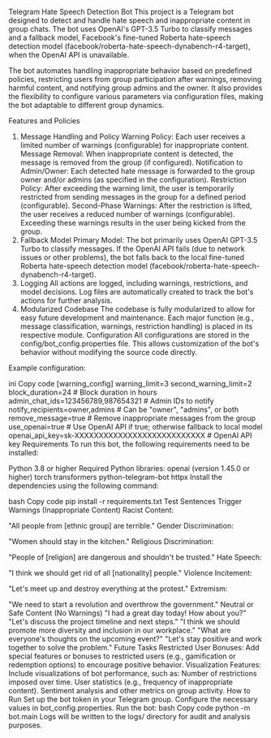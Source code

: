 Telegram Hate Speech Detection Bot
This project is a Telegram bot designed to detect and handle hate speech and inappropriate content in group chats. The bot uses OpenAI's GPT-3.5 Turbo to classify messages and a fallback model, Facebook's fine-tuned Roberta hate-speech detection model (facebook/roberta-hate-speech-dynabench-r4-target), when the OpenAI API is unavailable.

The bot automates handling inappropriate behavior based on predefined policies, restricting users from group participation after warnings, removing harmful content, and notifying group admins and the owner. It also provides the flexibility to configure various parameters via configuration files, making the bot adaptable to different group dynamics.

Features and Policies
1. Message Handling and Policy
Warning Policy: Each user receives a limited number of warnings (configurable) for inappropriate content.
Message Removal: When inappropriate content is detected, the message is removed from the group (if configured).
Notification to Admin/Owner: Each detected hate message is forwarded to the group owner and/or admins (as specified in the configuration).
Restriction Policy: After exceeding the warning limit, the user is temporarily restricted from sending messages in the group for a defined period (configurable).
Second-Phase Warnings: After the restriction is lifted, the user receives a reduced number of warnings (configurable). Exceeding these warnings results in the user being kicked from the group.
2. Fallback Model
Primary Model: The bot primarily uses OpenAI GPT-3.5 Turbo to classify messages. If the OpenAI API fails (due to network issues or other problems), the bot falls back to the local fine-tuned Roberta hate-speech detection model (facebook/roberta-hate-speech-dynabench-r4-target).
3. Logging
All actions are logged, including warnings, restrictions, and model decisions.
Log files are automatically created to track the bot's actions for further analysis.
4. Modularized Codebase
The codebase is fully modularized to allow for easy future development and maintenance. Each major function (e.g., message classification, warnings, restriction handling) is placed in its respective module.
Configuration
All configurations are stored in the config/bot_config.properties file. This allows customization of the bot's behavior without modifying the source code directly.

Example configuration:

ini
Copy code
[warning_config]
warning_limit=3
second_warning_limit=2
block_duration=24  # Block duration in hours
admin_chat_ids=123456789,987654321  # Admin IDs to notify
notify_recipients=owner,admins  # Can be "owner", "admins", or both
remove_message=true  # Remove inappropriate messages from the group
use_openai=true  # Use OpenAI API if true; otherwise fallback to local model
openai_api_key=sk-XXXXXXXXXXXXXXXXXXXXXXXXXXX  # OpenAI API key
Requirements
To run this bot, the following requirements need to be installed:

Python 3.8 or higher
Required Python libraries:
openai (version 1.45.0 or higher)
torch
transformers
python-telegram-bot
httpx
Install the dependencies using the following command:

bash
Copy code
pip install -r requirements.txt
Test Sentences
Trigger Warnings (Inappropriate Content)
Racist Content:

"All people from [ethnic group] are terrible."
Gender Discrimination:

"Women should stay in the kitchen."
Religious Discrimination:

"People of [religion] are dangerous and shouldn't be trusted."
Hate Speech:

"I think we should get rid of all [nationality] people."
Violence Incitement:

"Let's meet up and destroy everything at the protest."
Extremism:

"We need to start a revolution and overthrow the government."
Neutral or Safe Content (No Warnings)
"I had a great day today! How about you?"
"Let's discuss the project timeline and next steps."
"I think we should promote more diversity and inclusion in our workplace."
"What are everyone's thoughts on the upcoming event?"
"Let's stay positive and work together to solve the problem."
Future Tasks
Restricted User Bonuses: Add special features or bonuses to restricted users (e.g., gamification or redemption options) to encourage positive behavior.
Visualization Features: Include visualizations of bot performance, such as:
Number of restrictions imposed over time.
User statistics (e.g., frequency of inappropriate content).
Sentiment analysis and other metrics on group activity.
How to Run
Set up the bot token in your Telegram group.
Configure the necessary values in bot_config.properties.
Run the bot:
bash
Copy code
python -m bot.main
Logs will be written to the logs/ directory for audit and analysis purposes. 
